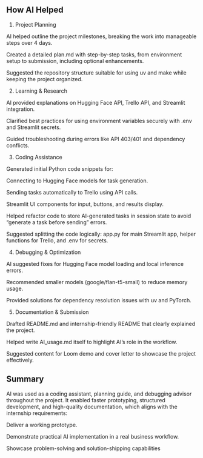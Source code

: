 ## How AI Helped
1. Project Planning

AI helped outline the project milestones, breaking the work into manageable steps over 4 days.

Created a detailed plan.md with step-by-step tasks, from environment setup to submission, including optional enhancements.

Suggested the repository structure suitable for using uv and make while keeping the project organized.

2. Learning & Research

AI provided explanations on Hugging Face API, Trello API, and Streamlit integration.

Clarified best practices for using environment variables securely with .env and Streamlit secrets.

Guided troubleshooting during errors like API 403/401 and dependency conflicts.

3. Coding Assistance

Generated initial Python code snippets for:

Connecting to Hugging Face models for task generation.

Sending tasks automatically to Trello using API calls.

Streamlit UI components for input, buttons, and results display.

Helped refactor code to store AI-generated tasks in session state to avoid “generate a task before sending” errors.

Suggested splitting the code logically: app.py for main Streamlit app, helper functions for Trello, and .env for secrets.

4. Debugging & Optimization

AI suggested fixes for Hugging Face model loading and local inference errors.

Recommended smaller models (google/flan-t5-small) to reduce memory usage.

Provided solutions for dependency resolution issues with uv and PyTorch.

5. Documentation & Submission

Drafted README.md and internship-friendly README that clearly explained the project.

Helped write AI_usage.md itself to highlight AI’s role in the workflow.

Suggested content for Loom demo and cover letter to showcase the project effectively.

## Summary

AI was used as a coding assistant, planning guide, and debugging advisor throughout the project. It enabled faster prototyping, structured development, and high-quality documentation, which aligns with the internship requirements:

Deliver a working prototype.

Demonstrate practical AI implementation in a real business workflow.

Showcase problem-solving and solution-shipping capabilities
